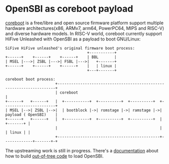 OpenSBI as coreboot payload
===========================

[coreboot] is a free/libre and open source firmware platform support multiple
hardware architectures(x86, ARMv7, arm64, PowerPC64, MIPS and RISC-V) and
diverse hardware models. In RISC-V world, coreboot currently support HiFive
Unleashed with OpenSBI as a payload to boot GNU/Linux:

```
SiFive HiFive unleashed's original firmware boot process:
                                    +-----------+
+------+    +------+    +------+    | BBL       |
| MSEL |--->| ZSBL |--->| FSBL |--->|   +-------+
+------+    +------+    +------+    |   | linux |
                                    +---+-------+

coreboot boot process:
                      +---------------------------------------------------------------------+
                      | coreboot                                                            |
+------+   +------+   |  +-----------+  +----------+  +----------+  +-----------------------+
| MSEL |-->| ZSBL |-->|  | bootblock |->| romstage |->| ramstage |->| payload ( OpenSBI)    |
+------+   +------+   |  +-----------+  +----------+  +----------+  |             +-------+ |
                      |                                             |             | linux | |
                      +---------------------------------------------+-------------+-------+-+
```

The upstreaming work is still in progress. There's a [documentation] about how
to build [out-of-tree code] to load OpenSBI.

[coreboot]: https://www.coreboot.org/
[documentation]: https://github.com/hardenedlinux/embedded-iot_profile/blob/master/docs/riscv/hifiveunleashed_coreboot_notes-en.md
[out-of-tree code]: https://github.com/hardenedlinux/coreboot-HiFiveUnleashed
